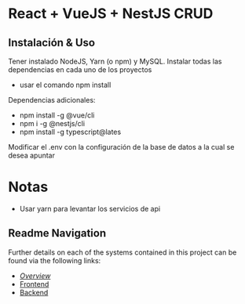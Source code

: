 # React + VueJS + NestJS CRUD 




## Instalación & Uso
Tener instalado NodeJS, Yarn (o npm) y MySQL. 
Instalar todas las dependencias en cada uno de los proyectos 

- usar el comando npm install

Dependencias adicionales:

- npm install -g @vue/cli 
- npm i -g @nestjs/cli 
- npm install -g typescript@lates

Modificar el .env con la configuración de la base de datos a la cual se desea apuntar

# Notas
- Usar yarn para levantar los servicios de api

## Readme Navigation

Further details on each of the systems contained in this project can be found via the following links:

- _[Overview](README.md)_
- [Frontend](admin-ui/README.md)
- [Backend](api/README.md)
